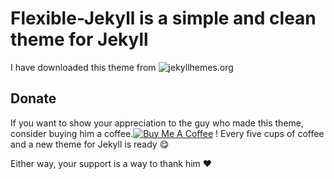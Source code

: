 # Flexible-Jekyll is a simple and clean theme for Jekyll
I have downloaded this theme from ![jekyllhemes.org](http://jekyllthemes.org/themes/flexible-jekyll/)

## Donate

<p>If you want to show your appreciation to the guy who made this theme, consider buying him a coffee.<a href="https://www.buymeacoffee.com/artemsheludko" target="_blank"><img src="https://www.buymeacoffee.com/assets/img/custom_images/orange_img.png" alt="Buy Me A Coffee" style="height: auto !important;width: auto !important;" ></a> ! Every five cups of coffee and a new theme for Jekyll is ready 😋</p>
<p>Either way, your support is a way to thank him ❤️</p>
